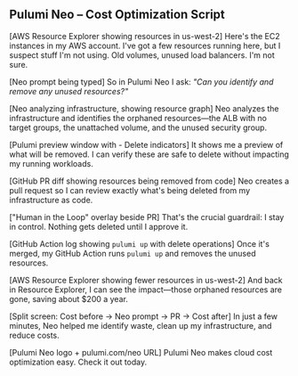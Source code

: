 
## **Pulumi Neo – Cost Optimization Script**

\[AWS Resource Explorer showing resources in us-west-2\]
 Here's the EC2 instances in my AWS account. I've got a few resources running here, but I suspect stuff I'm not using. Old volumes, unused load balancers. I'm not sure.

\[Neo prompt being typed\]
 So in Pulumi Neo I ask: *"Can you identify and remove any unused resources?"*

\[Neo analyzing infrastructure, showing resource graph\]
 Neo analyzes the infrastructure and identifies the orphaned resources—the ALB with no target groups, the unattached volume, and the unused security group.

\[Pulumi preview window with - Delete indicators\]
 It shows me a preview of what will be removed. I can verify these are safe to delete without impacting my running workloads.

\[GitHub PR diff showing resources being removed from code\]
 Neo creates a pull request so I can review exactly what's being deleted from my infrastructure as code.

\["Human in the Loop" overlay beside PR\]
 That's the crucial guardrail: I stay in control. Nothing gets deleted until I approve it.

\[GitHub Action log showing `pulumi up` with delete operations\]
 Once it's merged, my GitHub Action runs `pulumi up` and removes the unused resources.

\[AWS Resource Explorer showing fewer resources in us-west-2\]
 And back in Resource Explorer, I can see the impact—those orphaned resources are gone, saving about $200 a year.

\[Split screen: Cost before → Neo prompt → PR → Cost after\]
 In just a few minutes, Neo helped me identify waste, clean up my infrastructure, and reduce costs.

\[Pulumi Neo logo \+ pulumi.com/neo URL\]
 Pulumi Neo makes cloud cost optimization easy. Check it out today.
